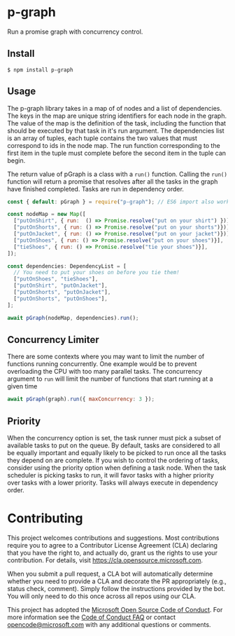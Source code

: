 # p-graph

Run a promise graph with concurrency control.

## Install

```
$ npm install p-graph
```

## Usage

The p-graph library takes in a map of of nodes and a list of dependencies. The keys in the map are unique string identifiers for each node in the graph. The value of the map is the definition of the task, including the function that should be executed by that task in it's run argument. The dependencies list is an array of tuples, each tuple contains the two values that must correspond to ids in the node map. The run function corresponding to the first item in the tuple must complete before the second item in the tuple can begin.

The return value of pGraph is a class with a `run()` function. Calling the `run()` function will return a promise that resolves after all the tasks in the graph have finished completed. Tasks are run in dependency order.

```js
const { default: pGraph } = require("p-graph"); // ES6 import also works: import pGraph from 'p-graph';

const nodeMap = new Map([
  ["putOnShirt", { run:  () => Promise.resolve("put on your shirt") })],
  ["putOnShorts", { run: () => Promise.resolve("put on your shorts")})],
  ["putOnJacket", { run: () => Promise.resolve("put on your jacket")})],
  ["putOnShoes", { run: () => Promise.resolve("put on your shoes")}],
  ["tieShoes", { run: () => Promise.resolve("tie your shoes")}],
]);

const dependencies: DependencyList = [
  // You need to put your shoes on before you tie them!
  ["putOnShoes", "tieShoes"],
  ["putOnShirt", "putOnJacket"],
  ["putOnShorts", "putOnJacket"],
  ["putOnShorts", "putOnShoes"],
];

await pGraph(nodeMap, dependencies).run();
```

## Concurrency Limiter

There are some contexts where you may want to limit the number of functions running concurrently. One example would be to prevent overloading the CPU with too many parallel tasks. The concurrency argument to `run` will limit the number of functions that start running at a given time

```js
await pGraph(graph).run({ maxConcurrency: 3 });
```

## Priority

When the concurrency option is set, the task runner must pick a subset of available tasks to put on the queue. By default, tasks are considered to all be equally important and equally likely to be picked to run once all the tasks they depend on are complete. If you wish to control the ordering of tasks, consider using the priority option when defining a task node. When the task scheduler is picking tasks to run, it will favor tasks with a higher priority over tasks with a lower priority. Tasks will always execute in dependency order.

# Contributing

This project welcomes contributions and suggestions. Most contributions require you to agree to a
Contributor License Agreement (CLA) declaring that you have the right to, and actually do, grant us
the rights to use your contribution. For details, visit https://cla.opensource.microsoft.com.

When you submit a pull request, a CLA bot will automatically determine whether you need to provide
a CLA and decorate the PR appropriately (e.g., status check, comment). Simply follow the instructions
provided by the bot. You will only need to do this once across all repos using our CLA.

This project has adopted the [Microsoft Open Source Code of Conduct](https://opensource.microsoft.com/codeofconduct/).
For more information see the [Code of Conduct FAQ](https://opensource.microsoft.com/codeofconduct/faq/) or
contact [opencode@microsoft.com](mailto:opencode@microsoft.com) with any additional questions or comments.
